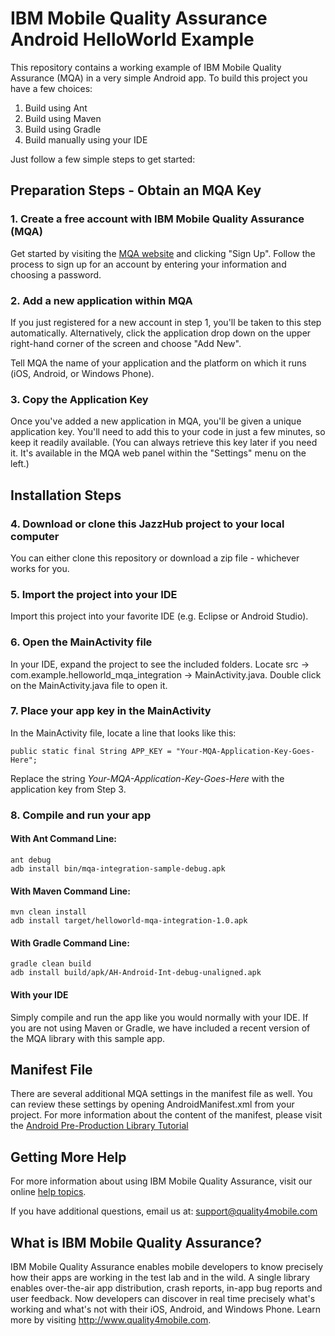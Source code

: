 # IBM Mobile Quality Assurance Android HelloWorld Example

This repository contains a working example of IBM Mobile Quality Assurance (MQA) in a very simple Android app. To build this project you have a few choices:

1. Build using Ant
2. Build using Maven
3. Build using Gradle
4. Build manually using your IDE

Just follow a few simple steps to get started:

## Preparation Steps - Obtain an MQA Key

### 1. Create a free account with IBM Mobile Quality Assurance (MQA)

Get started by visiting the [MQA website](http://www.quality4mobile.com) and clicking "Sign Up". Follow the process to sign up for an account by entering your information and choosing a password.

### 2. Add a new application within MQA

If you just registered for a new account in step 1, you'll be taken to this step automatically. Alternatively, click the application drop down on the upper right-hand corner of the screen and choose "Add New".

Tell MQA the name of your application and the platform on which it runs (iOS, Android, or Windows Phone).

### 3. Copy the Application Key

Once you've added a new application in MQA, you'll be given a unique application key. You'll need to add this to your code in just a few minutes, so keep it readily available. (You can always retrieve this key later if you need it. It's available in the MQA web panel within the "Settings" menu on the left.)

## Installation Steps

### 4. Download or clone this JazzHub project to your local computer

You can either clone this repository or download a zip file - whichever works for you.

### 5. Import the project into your IDE

Import this project into your favorite IDE (e.g. Eclipse or Android Studio).

### 6. Open the MainActivity file

In your IDE, expand the project to see the included folders. Locate src -> com.example.helloworld_mqa_integration -> MainActivity.java. Double click on the MainActivity.java file to open it.

### 7. Place your app key in the MainActivity

In the MainActivity file, locate a line that looks like this:

	public static final String APP_KEY = "Your-MQA-Application-Key-Goes-Here";

Replace the string *Your-MQA-Application-Key-Goes-Here* with the application key from Step 3.

### 8. Compile and run your app 

#### With Ant Command Line:
	
	ant debug
	adb install bin/mqa-integration-sample-debug.apk

#### With Maven Command Line:
	
	mvn clean install
	adb install target/helloworld-mqa-integration-1.0.apk 

#### With Gradle Command Line:

	gradle clean build
	adb install build/apk/AH-Android-Int-debug-unaligned.apk 

#### With your IDE

Simply compile and run the app like you would normally with your IDE. If you are not using Maven or Gradle, we have included a recent version of the MQA library with this sample app.

## Manifest File

There are several additional MQA settings in the manifest file as well. You can review these settings by opening AndroidManifest.xml from your project. For more information about the content of the manifest, please visit the [Android Pre-Production Library Tutorial](http://www.quality4mobilehelp.com/library-installation/android/tutorial-pre-production)

## Getting More Help

For more information about using IBM Mobile Quality Assurance, visit our online [help topics](http://www.quality4mobilehelp.com).  

If you have additional questions, email us at: [support@quality4mobile.com](mailto:support@quality4mobile.com)

## What is IBM Mobile Quality Assurance?

IBM Mobile Quality Assurance enables mobile developers to know precisely how their apps are working in the test lab and in the wild. A single library enables over-the-air app distribution, crash reports, in-app bug reports and user feedback. Now developers can discover in real time precisely what's working and what's not with their iOS, Android, and Windows Phone. Learn more by visiting http://www.quality4mobile.com.
